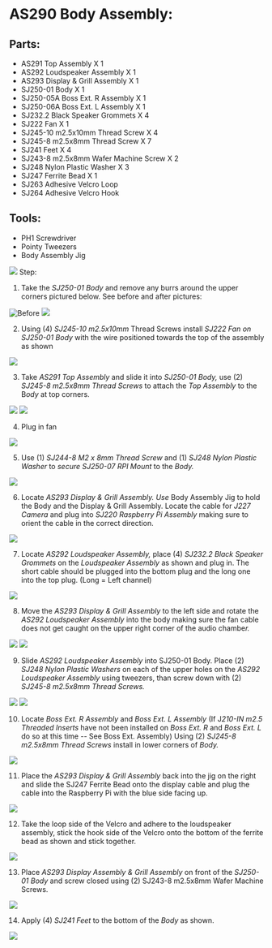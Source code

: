 # AS290 Body Assembly:
## Parts: 
-   AS291 Top Assembly X 1
-   AS292 Loudspeaker Assembly X 1
-   AS293 Display & Grill Assembly X 1
-   SJ250-01 Body X 1
-   SJ250-05A Boss Ext. R Assembly X 1
-   SJ250-06A Boss Ext. L Assembly X 1
-   SJ232.2 Black Speaker Grommets X 4
-   SJ222 Fan X 1
-   SJ245-10 m2.5x10mm Thread Screw X 4
-   SJ245-8 m2.5x8mm Thread Screw X 7
-   SJ241 Feet X 4
-   SJ243-8 m2.5x8mm Wafer Machine Screw X 2
-   SJ248 Nylon Plastic Washer X 3
-   SJ247 Ferrite Bead X 1
-   SJ263 Adhesive Velcro Loop
-   SJ264 Adhesive Velcro Hook
## Tools: 
-   PH1 Screwdriver
-   Pointy Tweezers
-   Body Assembly Jig

![](./images/body01.jpeg)
Step:

1.  Take the *SJ250-01 Body* and remove any burrs around the upper
    corners pictured below. See before and after pictures:

![](./images/body02.jpeg "Before")
![](./images/body03.jpeg)

2.  Using (4) *SJ245-10 m2.5x10mm* Thread Screws install *SJ222 Fan on
    SJ250-01 Body* with the wire positioned towards the top of the
    assembly as shown

![](./images/body04.jpeg)

3.  Take *AS291 Top Assembly* and slide it into *SJ250-01 Body,* use (2)
    *SJ245-8 m2.5x8mm Thread Screws* to attach the *Top Assembly* to the
    B*ody* at top corners.

![](./images/body05.jpeg)
![](./images/body06.jpeg)

4.  Plug in fan

![](./images/body07.jpeg)

5.  Use (1) *SJ244-8 M2 x 8mm Thread Screw* and (1) *SJ248 Nylon Plastic
    Washer* to *secure SJ250-07 RPI Mount* to the *Body.*

![](./images/body08.jpeg)

6.  Locate *AS293 Display & Grill Assembly. Use* Body Assembly Jig to
    hold the Body and the Display & Grill Assembly. Locate the cable for
    *J227 Camera* and plug into *SJ220 Raspberry Pi Assembly* making
    sure to orient the cable in the correct direction.

![](./images/body09.jpeg)

7.  Locate *AS292 Loudspeaker Assembly,* place (4) *SJ232.2 Black
    Speaker Grommets* on the *Loudspeaker Assembly* as shown and plug
    in. The short cable should be plugged into the bottom plug and the
    long one into the top plug. (Long = Left channel)

![](./images/body10.jpeg)

8.  Move the *AS293 Display & Grill Assembly* to the left side and
    rotate the *AS292 Loudspeaker Assembly* into the body making sure
    the fan cable does not get caught on the upper right corner of the
    audio chambe*r.*

![](./images/body11.jpeg)
![](./images/body12.jpeg)

9.  Slide *AS292 Loudspeaker Assembly* into SJ250-01 Body. Place (2)
    *SJ248 Nylon Plastic Washers* on each of the upper holes on the
    *AS292 Loudspeaker Assembly* using tweezers, than screw down
    with (2) *SJ245-8 m2.5x8mm Thread Screws.*

![](./images/body13.jpeg)
![](./images/body14.jpeg)

10. Locate *Boss Ext. R Assembly* and *Boss Ext. L Assembly* (If
    J*210-IN m2.5 Threaded Inserts* have not been installed on *Boss
    Ext. R* and *Boss Ext. L* do so at this time *--* See Boss Ext.
    Assembly) Using (2) *SJ245-8 m2.5x8mm Thread Screws* install in
    lower corners of *Body.*

![](./images/body15.jpeg)

11. Place the *AS293 Display & Grill Assembly* back into the jig on the
    right and slide the SJ247 Ferrite Bead onto the display cable and
    plug the cable into the Raspberry Pi with the blue side facing up.

![](./images/body16.jpeg)

12. Take the loop side of the Velcro and adhere to the loudspeaker
    assembly, stick the hook side of the Velcro onto the bottom of the
    ferrite bead as shown and stick together.

![](./images/body17.jpeg)

13. Place *AS293 Display Assembly & Grill Assembly* on front of the
    *SJ250-01 Body* and screw closed using (2) SJ243-8 m2.5x8mm Wafer
    Machine Screws.

![](./images/body18.jpeg)

14. Apply (4) *SJ241 Feet* to the bottom of the *Body* as shown.

![](./images/body19.jpeg)
